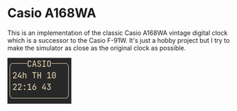 # Casio A168WA

This is an implementation of the classic Casio A168WA vintage digital clock which is a successor to the Casio F-91W. It's just a hobby project but I try to make the simulator as close as the original clock as possible.

![Screenshot](resources/screenshot.png)

